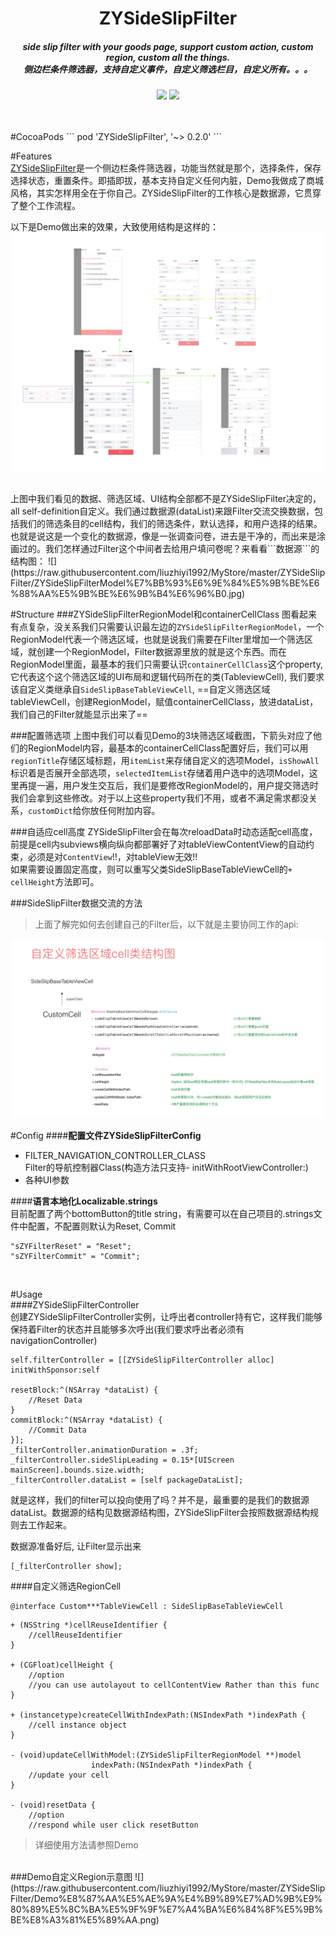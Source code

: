 <h1 align="center">
ZYSideSlipFilter
<h5 align="center", style="color, #666">
side slip filter with your goods page, support custom action, custom region, custom all the things.   
<br>
侧边栏条件筛选器，支持自定义事件，自定义筛选栏目，自定义所有。。。  
</h5>
</h1>
<p align="center">
<img src="https://img.shields.io/badge/pod-v0.2.0-blue.svg" />
<img src="https://img.shields.io/badge/license-MIT-brightgreen.svg" />
</p>

<br>
<br>
#CocoaPods  
```
pod 'ZYSideSlipFilter', '~> 0.2.0'
``` 

#Features  
[ZYSideSlipFilter](https://github.com/liuzhiyi1992/ZYSideSlipFilter)是一个侧边栏条件筛选器，功能当然就是那个，选择条件，保存选择状态，重置条件。即插即拔，基本支持自定义任何内脏，Demo我做成了商城风格，其实怎样用全在于你自己。ZYSideSlipFilter的工作核心是数据源，它贯穿了整个工作流程。  

以下是Demo做出来的效果，大致使用结构是这样的：
![](https://raw.githubusercontent.com/liuzhiyi1992/MyStore/master/ZYSideSlipFilter/SideSlipFilter%E7%BB%93%E6%9E%84%E7%A4%BA%E6%84%8F%E5%9B%BEedge%E6%96%B0.jpg)  

<br>
上图中我们看见的数据、筛选区域、UI结构全部都不是ZYSideSlipFilter决定的，all self-definition自定义。我们通过数据源(dataList)来跟Filter交流交换数据，包括我们的筛选条目的cell结构，我们的筛选条件，默认选择，和用户选择的结果。也就是说这是一个变化的数据源，像是一张调查问卷，进去是干净的，而出来是涂画过的。我们怎样通过Filter这个中间者去给用户填问卷呢？来看看```数据源```的结构图：  
![](https://raw.githubusercontent.com/liuzhiyi1992/MyStore/master/ZYSideSlipFilter/ZYSideSlipFilterModel%E7%BB%93%E6%9E%84%E5%9B%BE%E6%88%AA%E5%9B%BE%E6%9B%B4%E6%96%B0.jpg)  

#Structure
###ZYSideSlipFilterRegionModel和containerCellClass
图看起来有点复杂，没关系我们只需要认识最左边的```ZYSideSlipFilterRegionModel```，一个RegionModel代表一个筛选区域，也就是说我们需要在Filter里增加一个筛选区域，就创建一个RegionModel，Filter数据源里放的就是这个东西。而在RegionModel里面，最基本的我们只需要认识```containerCellClass```这个property, 它代表这个这个筛选区域的UI布局和逻辑代码所在的类(TableviewCell), 我们要求该自定义类继承自```SideSlipBaseTableViewCell```, ==自定义筛选区域tableViewCell，创建RegionModel，赋值containerCellClass，放进dataList，我们自己的Filter就能显示出来了==  

###配置筛选项
上图中我们可以看见Demo的3块筛选区域截图，下箭头对应了他们的RegionModel内容，最基本的containerCellClass配置好后，我们可以用```regionTitle```存储区域标题，用```itemList```来存储自定义的选项Model，```isShowAll```标识着是否展开全部选项，```selectedItemList```存储着用户选中的选项Model，这里再提一遍，用户发生交互后，我们是要修改RegionModel的，用户提交筛选时我们会拿到这些修改。对于以上这些property我们不用，或者不满足需求都没关系，```customDict```给你放任何附加内容。

###自适应cell高度
ZYSideSlipFilter会在每次reloadData时动态适配cell高度，前提是cell内subviews横向纵向都部署好了对tableViewContentView的自动约束，必须是对```ContentView```!!，对tableView无效!!  
如果需要设置固定高度，则可以重写父类SideSlipBaseTableViewCell的```+ cellHeight```方法即可。  

###SideSlipFilter数据交流的方法  
> 上面了解完如何去创建自己的Filter后，以下就是主要协同工作的api:  

![](https://raw.githubusercontent.com/liuzhiyi1992/MyStore/master/ZYSideSlipFilter/%E8%87%AA%E5%AE%9A%E4%B9%89%E7%AD%9B%E9%80%89%E5%8C%BA%E5%9F%9Fcell%E7%B1%BB%E7%BB%93%E6%9E%84%E5%9B%BE.png)


#Config
####**配置文件ZYSideSlipFilterConfig**
- FILTER\_NAVIGATION\_CONTROLLER\_CLASS  
Filter的导航控制器Class(构造方法只支持- initWithRootViewController:)  
- 各种UI参数

####**语言本地化Localizable.strings**  
目前配置了两个bottomButton的title string，有需要可以在自己项目的.strings文件中配置，不配置则默认为Reset, Commit
```
"sZYFilterReset" = "Reset";
"sZYFilterCommit" = "Commit";
``` 
<br>

#Usage  
####ZYSideSlipFilterController  
创建ZYSideSlipFilterController实例，让呼出者controller持有它，这样我们能够保持着Filter的状态并且能够多次呼出(我们要求呼出者必须有navigationController)  
```objc
self.filterController = [[ZYSideSlipFilterController alloc] initWithSponsor:self 
                                                                 resetBlock:^(NSArray *dataList) {
    //Reset Data
}                                                               commitBlock:^(NSArray *dataList) {
    //Commit Data
}];
_filterController.animationDuration = .3f;
_filterController.sideSlipLeading = 0.15*[UIScreen mainScreen].bounds.size.width;
_filterController.dataList = [self packageDataList];
```
就是这样，我们的filter可以投向使用了吗？并不是，最重要的是我们的数据源dataList。数据源的结构见数据源结构图，ZYSideSlipFilter会按照数据源结构规则去工作起来。  

数据源准备好后, 让Filter显示出来
```objc
[_filterController show];
```

####自定义筛选RegionCell  
```objc
@interface Custom***TableViewCell : SideSlipBaseTableViewCell
```  
```objc
+ (NSString *)cellReuseIdentifier {
    //cellReuseIdentifier
}

+ (CGFloat)cellHeight {
    //option
    //you can use autolayout to cellContentView Rather than this func
}

+ (instancetype)createCellWithIndexPath:(NSIndexPath *)indexPath {
    //cell instance object
}

- (void)updateCellWithModel:(ZYSideSlipFilterRegionModel **)model
                  indexPath:(NSIndexPath *)indexPath {
    //update your cell
}

- (void)resetData {
    //option
    //respond while user click resetButton
```
>详细使用方法请参照Demo

<br>
###Demo自定义Region示意图
![](https://raw.githubusercontent.com/liuzhiyi1992/MyStore/master/ZYSideSlipFilter/Demo%E8%87%AA%E5%AE%9A%E4%B9%89%E7%AD%9B%E9%80%89%E5%8C%BA%E5%9F%9F%E7%A4%BA%E6%84%8F%E5%9B%BE%E8%A3%81%E5%89%AA.png)

